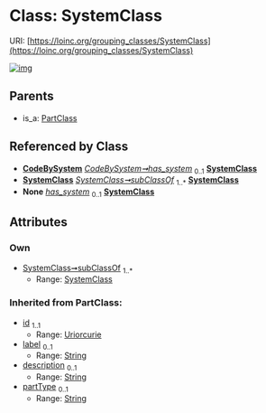 
# Class: SystemClass




URI: [https://loinc.org/grouping_classes/SystemClass](https://loinc.org/grouping_classes/SystemClass)


[![img](https://yuml.me/diagram/nofunky;dir:TB/class/[SystemClass]<subClassOf%201..*-%20[SystemClass&#124;partType(i):string%20%3F;id(i):uriorcurie;label(i):string%20%3F;description(i):string%20%3F],[CodeBySystem]-%20has_system%200..1>[SystemClass],[CodeBySystem]-%20has_system(i)%200..1>[SystemClass],[LoincCodeClass]-%20has_system%200..1>[SystemClass],[PartClass]^-[SystemClass],[PartClass],[LoincCodeClass],[CodeBySystem])](https://yuml.me/diagram/nofunky;dir:TB/class/[SystemClass]<subClassOf%201..*-%20[SystemClass&#124;partType(i):string%20%3F;id(i):uriorcurie;label(i):string%20%3F;description(i):string%20%3F],[CodeBySystem]-%20has_system%200..1>[SystemClass],[CodeBySystem]-%20has_system(i)%200..1>[SystemClass],[LoincCodeClass]-%20has_system%200..1>[SystemClass],[PartClass]^-[SystemClass],[PartClass],[LoincCodeClass],[CodeBySystem])

## Parents

 *  is_a: [PartClass](PartClass.md)

## Referenced by Class

 *  **[CodeBySystem](CodeBySystem.md)** *[CodeBySystem➞has_system](CodeBySystem_has_system.md)*  <sub>0..1</sub>  **[SystemClass](SystemClass.md)**
 *  **[SystemClass](SystemClass.md)** *[SystemClass➞subClassOf](SystemClass_subClassOf.md)*  <sub>1..\*</sub>  **[SystemClass](SystemClass.md)**
 *  **None** *[has_system](has_system.md)*  <sub>0..1</sub>  **[SystemClass](SystemClass.md)**

## Attributes


### Own

 * [SystemClass➞subClassOf](SystemClass_subClassOf.md)  <sub>1..\*</sub>
     * Range: [SystemClass](SystemClass.md)

### Inherited from PartClass:

 * [id](id.md)  <sub>1..1</sub>
     * Range: [Uriorcurie](types/Uriorcurie.md)
 * [label](label.md)  <sub>0..1</sub>
     * Range: [String](types/String.md)
 * [description](description.md)  <sub>0..1</sub>
     * Range: [String](types/String.md)
 * [partType](partType.md)  <sub>0..1</sub>
     * Range: [String](types/String.md)
